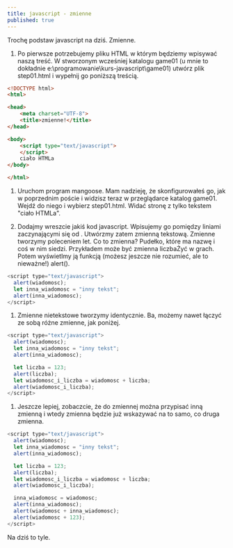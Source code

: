 ```yaml
---
title: javascript - zmienne
published: true
---
```


Trochę podstaw javascript na dziś. Zmienne.

1. Po pierwsze potrzebujemy pliku HTML w którym będziemy wpisywać naszą treść. W stworzonym wcześniej katalogu game01 (u mnie to dokładnie e:\\programowanie\kurs-javascript\game01) utwórz plik step01.html i wypełnij go poniższą treścią.


```html
<!DOCTYPE html>
<html>

<head>
	<meta charset="UTF-8">
	<title>zmienne!</title>
</head>

<body>
	<script type="text/javascript">
	</script>
	ciało HTMLa
</body>

</html>
```

1. Uruchom program mangoose. Mam nadzieję, że skonfigurowałeś go, jak w poprzednim poście i widzisz teraz w przeglądarce katalog game01. Wejdź do niego i wybierz step01.html. Widać stronę z tylko tekstem "ciało HTMLa".

1. Dodajmy wreszcie jakiś kod javascript. Wpisujemy go pomiędzy liniami zaczynającymi się od <script> i </script>. Utwórzmy zatem zmienną tekstową. Zmienne tworzymy poleceniem let. Co to zmienna? Pudełko, które ma nazwę i coś w nim siedzi. Przykładem może być zmienna liczbaŻyć w grach. Potem wyświetlmy ją funkcją (możesz jeszcze nie rozumieć, ale to nieważne!) alert().

```javascript
<script type="text/javascript">
  alert(wiadomosc);
  let inna_wiadomosc = "inny tekst";
  alert(inna_wiadomosc);
</script>
```

1. Zmienne nietekstowe tworzymy identycznie. Ba, możemy nawet łączyć ze sobą różne zmienne, jak poniżej.

```javascript
<script type="text/javascript">
  alert(wiadomosc);
  let inna_wiadomosc = "inny tekst";
  alert(inna_wiadomosc);

  let liczba = 123;
  alert(liczba);
  let wiadomosc_i_liczba = wiadomosc + liczba;
  alert(wiadomosc_i_liczba);
</script>
```

1. Jeszcze lepiej, zobaczcie, że do zmiennej można przypisać inną zmienną i wtedy zmienna będzie już wskazywać na to samo, co druga zmienna.

```javascript
<script type="text/javascript">
  alert(wiadomosc);
  let inna_wiadomosc = "inny tekst";
  alert(inna_wiadomosc);

  let liczba = 123;
  alert(liczba);
  let wiadomosc_i_liczba = wiadomosc + liczba;
  alert(wiadomosc_i_liczba);

  inna_wiadomosc = wiadomosc;
  alert(inna_wiadomosc);
  alert(wiadomosc + inna_wiadomosc);
  alert(wiadomosc + 123);
</script>
```


Na dziś to tyle.
